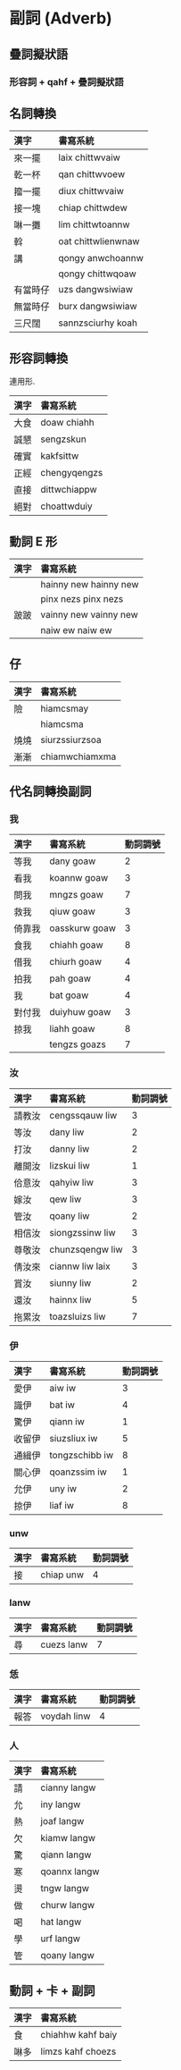 # 副詞 (Adverb)

## 疊詞擬狀語

### 形容詞 + qahf + 疊詞擬狀語

## 名詞轉換

| 漢字 | 書寫系統 |
| :--- | :--- |
| 來一擺 | laix chittwvaiw |
| 乾一杯 | qan chittwvoew |
| 籀一擺 | diux chittwvaiw |
| 接一塊 | chiap chittwdew |
| 啉一攤 | lim chittwtoannw |
| 斡 | oat chittwlienwnaw |
| 講 | qongy anwchoannw |
|| qongy chittwqoaw |
| 有當時仔 | uzs dangwsiwiaw |
| 無當時仔 | burx dangwsiwiaw |
| 三尺闊 | sannzsciurhy koah |

## 形容詞轉換

連用形.

| 漢字 | 書寫系統 |
| :--- | :--- |
| 大食 | doaw chiahh |
| 誠懇 | sengzskun |
| 確實 | kakfsittw |
| 正經 | chengyqengzs |
| 直接 | dittwchiappw |
| 絕對 | choattwduiy |

## 動詞 E 形

| 漢字 | 書寫系統 |
| :--- | :--- |
|| hainny new hainny new |
|| pinx nezs pinx nezs |
| 跛跛 | vainny new vainny new |
|| naiw ew naiw ew |

## 仔

| 漢字 | 書寫系統 |
| :--- | :--- |
| 險 | hiamcsmay |
|| hiamcsma |
| 燒燒 | siurzssiurzsoa |
| 漸漸 | chiamwchiamxma |

## 代名詞轉換副詞

### 我

| 漢字 | 書寫系統 | 動詞調號 |
| :--- | :--- | :--- |
| 等我 | dany goaw | 2 |
| 看我 | koannw goaw | 3 |
| 問我 | mngzs goaw | 7 |
| 救我 | qiuw goaw | 3 |
| 倚靠我 | oasskurw goaw | 3 |
| 食我 | chiahh goaw | 8 |
| 借我 | chiurh goaw | 4 |
| 拍我 | pah goaw | 4 |
| 我 | bat goaw | 4 |
| 對付我 | duiyhuw goaw | 3 |
| 掠我 | liahh goaw | 8 |
|| tengzs goazs | 7 |

### 汝

| 漢字 | 書寫系統 | 動詞調號 |
| :--- | :--- | :--- |
| 請教汝 | cengssqauw liw | 3 |
| 等汝 | dany liw | 2 |
| 打汝 | danny liw | 2 |
| 離開汝 | lizskui liw | 1 |
| 佮意汝 | qahyiw liw | 3 |
| 嫁汝 | qew liw | 3 |
| 管汝 | qoany liw | 2 |
| 相信汝 | siongzssinw liw | 3 |
| 尊敬汝 | chunzsqengw liw | 3 |
| 倩汝來 | ciannw liw laix | 3 |
| 賞汝 | siunny liw | 2 |
| 還汝 | hainnx liw | 5 |
| 拖累汝 | toazsluizs liw | 7  |

### 伊

| 漢字 | 書寫系統 | 動詞調號 |
| :--- | :--- | :--- |
| 愛伊 | aiw iw | 3 |
| 識伊 | bat iw | 4 |
| 驚伊 | qiann iw | 1 |
| 收留伊 | siuzsliux iw | 5 |
| 通緝伊 | tongzschibb iw | 8 |
| 關心伊 | qoanzssim iw | 1 |
| 允伊 | uny iw | 2 |
| 掠伊 | liaf iw | 8 |

### unw

| 漢字 | 書寫系統 | 動詞調號 |
| :--- | :--- | :--- |
| 接 | chiap unw | 4 |

### lanw

| 漢字 | 書寫系統 | 動詞調號 |
| :--- | :--- | :--- |
| 尋 | cuezs lanw | 7 |

### 恁

| 漢字 | 書寫系統 | 動詞調號 |
| :--- | :--- | :--- |
| 報答 | voydah linw | 4 |

### 人

| 漢字 | 書寫系統 |
| :--- | :--- |
| 請 | cianny langw |
| 允 | iny langw |
| 熱 | joaf langw |
| 欠 | kiamw langw |
| 驚 | qiann langw |
| 寒 | qoannx langw |
| 燙 | tngw langw |
| 做 | churw langw |
| 喝 | hat langw |
| 學 | urf langw |
| 管 | qoany langw|

## 動詞 + 卡 + 副詞

| 漢字 | 書寫系統 |
| :--- | :--- |
| 食 | chiahhw kahf baiy |
| 啉多 | limzs kahf choezs |
